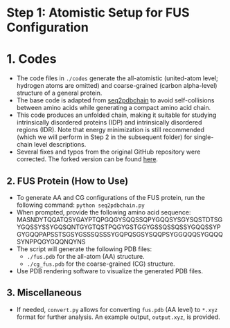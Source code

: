# Step 1: Atomistic Setup for FUS Configuration

# 1. Codes
- The code files in `./codes` generate the all-atomistic (united-atom level; hydrogen atoms are omitted) and coarse-grained (carbon alpha-level) structure of a general protein.
- The base code is adapted from [seq2pdbchain](https://github.com/pb1729/seq2pdbchain) to avoid self-collisions between amino acids while generating a compact amino acid chain.
- This code produces an unfolded chain, making it suitable for studying intrinsically disordered proteins (IDP) and intrinsically disordered regions (IDR). Note that energy minimization is still recommended (which we will perform in Step 2 in the subsequent folder) for single-chain level descriptions.
- Several fixes and typos from the original GitHub repository were corrected. The forked version can be found [here](link-to-forked-repo).

## 2. FUS Protein (How to Use)
- To generate AA and CG configurations of the FUS protein, run the following command:
  `python seq2pdbchain.py`
- When prompted, provide the following amino acid sequence:
	MASNDYTQQATQSYGAYPTQPGQGYSQQSSQPYGQQSYSGYSQSTDTSGYGQSSYSSYGQSQNTGYGTQSTPQGYGSTGGYGSSQSSQSSYGQQSSYPGYGQQPAPSSTSGSYGSSSQSSSYGQPQSGSYSQQPSYGGQQQSYGQQQSYNPPQGYGQQNQYNS
- The script will generate the following PDB files:
  - `./fus.pdb` for the all-atom (AA) structure.
  - `./cg_fus.pdb` for the coarse-grained (CG) structure.
- Use PDB rendering software to visualize the generated PDB files.

## 3. Miscellaneous
- If needed, `convert.py` allows for converting `fus.pdb` (AA level) to `*.xyz` format for further analysis. An example output, `output.xyz`, is provided.

